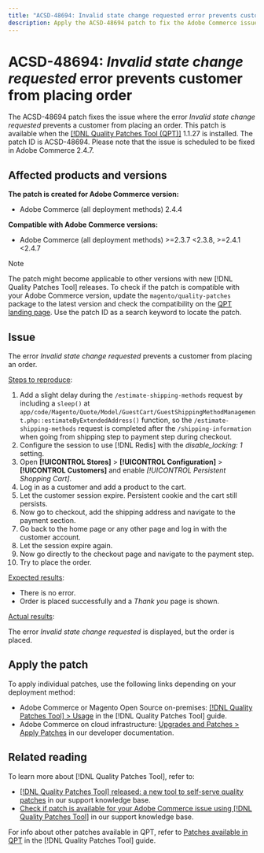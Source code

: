 ```yaml
---
title: "ACSD-48694: Invalid state change requested error prevents customer from placing order"
description: Apply the ACSD-48694 patch to fix the Adobe Commerce issue where the error Invalid state change requested prevents a customer from placing an order.
---
```


# ACSD-48694: *Invalid state change requested* error prevents customer from placing order

The ACSD-48694 patch fixes the issue where the error *Invalid state change requested* prevents a customer from placing an order. This patch is available when the [[!DNL Quality Patches Tool (QPT)]](/help/announcements/adobe-commerce-announcements/magento-quality-patches-released-new-tool-to-self-serve-quality-patches.md) 1.1.27 is installed. The patch ID is ACSD-48694. Please note that the issue is scheduled to be fixed in Adobe Commerce 2.4.7.

## Affected products and versions

**The patch is created for Adobe Commerce version:**

* Adobe Commerce (all deployment methods) 2.4.4

**Compatible with Adobe Commerce versions:**

* Adobe Commerce (all deployment methods) >=2.3.7 <2.3.8, >=2.4.1 <2.4.7

>[!NOTE]
>
>The patch might become applicable to other versions with new [!DNL Quality Patches Tool] releases. To check if the patch is compatible with your Adobe Commerce version, update the `magento/quality-patches` package to the latest version and check the compatibility on the [QPT landing page](https://experienceleague.adobe.com/tools/commerce-quality-patches/index.html). Use the patch ID as a search keyword to locate the patch.

## Issue

The error *Invalid state change requested* prevents a customer from placing an order.

<u>Steps to reproduce</u>:

1. Add a slight delay during the `/estimate-shipping-methods` request by including a `sleep()` at `app/code/Magento/Quote/Model/GuestCart/GuestShippingMethodManagement.php::estimateByExtendedAddress()` function, so the `/estimate-shipping-methods` request is completed after the `/shipping-information` when going from shipping step to payment step during checkout.
1. Configure the session to use [!DNL Redis] with the *disable_locking: 1* setting.
1. Open **[!UICONTROL Stores]** > **[!UICONTROL Configuration]** > **[!UICONTROL Customers]** and enable *[!UICONTROL Persistent Shopping Cart]*.
1. Log in as a customer and add a product to the cart.
1. Let the customer session expire. Persistent cookie and the cart still persists.
1. Now go to checkout, add the shipping address and navigate to the payment section.
1. Go back to the home page or any other page and log in with the customer account.
1. Let the session expire again.
1. Now go directly to the checkout page and navigate to the payment step.
1. Try to place the order.

<u>Expected results</u>:

* There is no error.
* Order is placed successfully and a *Thank you* page is shown.

<u>Actual results</u>:

The error *Invalid state change requested* is displayed, but the order is placed.

## Apply the patch

To apply individual patches, use the following links depending on your deployment method:

* Adobe Commerce or Magento Open Source on-premises: [[!DNL Quality Patches Tool] > Usage](https://experienceleague.adobe.com/docs/commerce-operations/tools/quality-patches-tool/usage.html) in the [!DNL Quality Patches Tool] guide.
* Adobe Commerce on cloud infrastructure: [Upgrades and Patches > Apply Patches](https://devdocs.magento.com/cloud/project/project-patch.html) in our developer documentation.

## Related reading

To learn more about [!DNL Quality Patches Tool], refer to:

* [[!DNL Quality Patches Tool] released: a new tool to self-serve quality patches](/help/announcements/adobe-commerce-announcements/magento-quality-patches-released-new-tool-to-self-serve-quality-patches.md) in our support knowledge base.
* [Check if patch is available for your Adobe Commerce issue using [!DNL Quality Patches Tool]](/help/support-tools/patches-available-in-qpt-tool/check-patch-for-magento-issue-with-magento-quality-patches.md) in our support knowledge base.

For info about other patches available in QPT, refer to [Patches available in QPT](https://experienceleague.adobe.com/tools/commerce-quality-patches/index.html) in the [!DNL Quality Patches Tool] guide.
